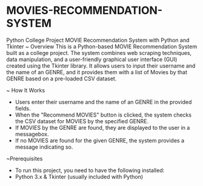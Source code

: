 # MOVIES-RECOMMENDATION-SYSTEM
Python College Project 
MOVIE Recommendation System with Python and Tkinter
~ Overview
This is a Python-based MOVIE Recommendation System built as a college project. The system combines web scraping techniques, data manipulation, and a user-friendly graphical user interface (GUI) created using the Tkinter library. It allows users to input their username and the name of an GENRE, and it provides them with a list of Movies by that GENRE based on a pre-loaded CSV dataset.


~ How It Works
- Users enter their username and the name of an GENRE in the provided fields.
- When the "Recommend MOVIES" button is clicked, the system checks the CSV dataset for MOVIES by the specified GENRE.
- If MOVIES by the GENRE are found, they are displayed to the user in a messagebox.
- If no MOVIES are found for the given GENRE, the system provides a message indicating so.

~Prerequisites
- To run this project, you need to have the following installed:
-  Python 3.x &  Tkinter (usually included with Python)
